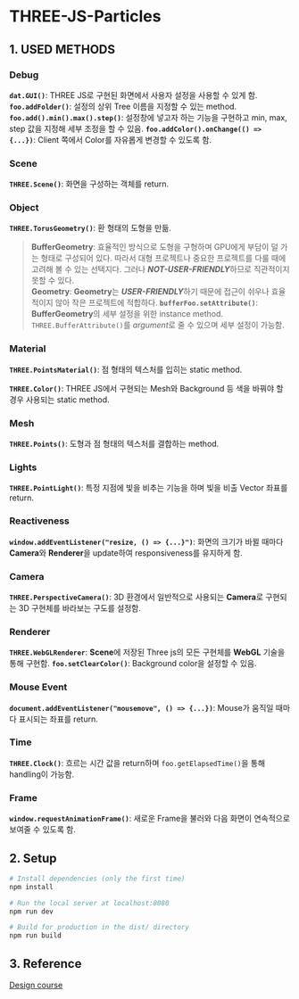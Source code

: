 # THREE-JS-Particles

## 1. USED METHODS

### Debug
**`dat.GUI()`**: THREE JS로 구현된 화면에서 사용자 설정을 사용할 수 있게 함.
**`foo.addFolder()`**: 설정의 상위 Tree 이름을 지정할 수 있는 method.
**`foo.add().min().max().step()`**: 설정창에 넣고자 하는 기능을 구현하고 min, max, step 값을 지정해 세부 조정을 할 수 있음.
**`foo.addColor().onChange(() => {...})`**: Client 쪽에서 Color를 자유롭게 변경할 수 있도록 함.

### Scene
**`THREE.Scene()`**: 화면을 구성하는 객체를 return.

### Object

**`THREE.TorusGeometry()`**: 환 형태의 도형을 만듦.
> **BufferGeometry**: 효율적인 방식으로 도형을 구형하며 GPU에게 부담이 덜 가는 형태로 구성되어 있다. 따라서 대형 프로젝트나 중요한 프로젝트를 다룰 때에 고려해 볼 수 있는 선택지다. 그러나 ***NOT-USER-FRIENDLY***하므로 직관적이지 못할 수 있다.<br/>**Geometry**: **Geometry**는 ***USER-FRIENDLY***하기 때문에 접근이 쉬우나 효율적이지 않아 작은 프로젝트에 적합하다.
**`bufferFoo.setAttribute()`**: **BufferGeometry**의 세부 설정을 위한 instance method. `THREE.BufferAttribute()`를 *argument*로 줄 수 있으며 세부 설정이 가능함.

### Material
**`THREE.PointsMaterial()`**: 점 형태의 텍스처를 입히는 static method.

**`THREE.Color()`**: THREE JS에서 구현되는 Mesh와 Background 등 색을 바꿔야 할 경우 사용되는 static method.

### Mesh
**`THREE.Points()`**: 도형과 점 형태의 텍스처를 결합하는 method.

### Lights
**`THREE.PointLight()`**: 특정 지점에 빛을 비추는 기능을 하며 빛을 비출 Vector 좌표를 return.

### Reactiveness
**`window.addEventListener("resize, () => {...}")`**: 화면의 크기가 바뀔 때마다 **Camera**와 **Renderer**을 update하여 responsiveness를 유지하게 함.

### Camera
**`THREE.PerspectiveCamera()`**: 3D 환경에서 일반적으로 사용되는 **Camera**로 구현되는 3D 구현체를 바라보는 구도를 설정함.

### Renderer
**`THREE.WebGLRenderer`**: **Scene**에 저장된 Three js의 모든 구현체를 **WebGL** 기술을 통해 구현함.
**`foo.setClearColor()`**: Background color을 설정할 수 있음.

### Mouse Event
**`document.addEventListener("mousemove", () => {...})`**: Mouse가 움직일 때마다 표시되는 좌표를 return.

### Time
**`THREE.Clock()`**: 흐르는 시간 값을 return하며 `foo.getElapsedTime()`을 통해 handling이 가능함.

### Frame
**`window.requestAnimationFrame()`**: 새로운 Frame을 불러와 다음 화면이 연속적으로 보여줄 수 있도록 함.
 
## 2. Setup
``` bash
# Install dependencies (only the first time)
npm install

# Run the local server at localhost:8080
npm run dev

# Build for production in the dist/ directory
npm run build
```

## 3. Reference
[Design course](https://youtu.be/dLYMzNmILQA)
